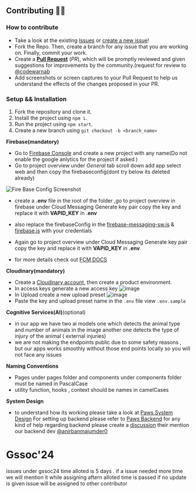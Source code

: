 ## Contributing 👨‍💻 

###  How to contribute
- Take a look at the existing [Issues](https://github.com/Innovateninjas/Paws-frontend) or [create a new issue](https://github.com/Innovateninjas/Paws-frontend/issues/new/choose)!
- Fork the Repo. Then, create a branch for any issue that you are working on. Finally, commit your work.
- Create a **[Pull Request](https://github.com/Innovateninjas/Paws-frontend)** (_PR_), which will be promptly reviewed and given suggestions for improvements by the community.(request for review to [@codewarnab](https://github.com/codewarnab)
- Add screenshots or screen captures to your Pull Request to help us understand the effects of the changes proposed in your PR.

### Setup && Installation

1. Fork the repository and clone it.
2. Install the project using `npm i`.
3. Run the project using `npm start`.
4. Create a new branch using `git checkout -b <branch_name>`

**Firebase(mandatory)**

- Go to [Firebase Console](https://console.firebase.google.com/u/0/) and create a new project with any name(Do not enable the google anlytics for the project if asked )  
- Go to project overview  under  *General* tab scroll down add app select web and then copy the firebaseconfig(dont try below its deleted already)

![Fire Base Config Screenshot](https://res.cloudinary.com/dff97ky68/image/upload/v1713553341/sbh/h0lzqfqnonb2ohrs9p1o.jpg)
- create a **.env** file in the root of the folder ,go to project overview in firebase  under Cloud Messaging Generate key pair  copy the key and replace  it with **VAPID_KEY** in **.env** 


- also replace the firebaseConfig in the [firebase-messaging-sw.js](./public/firebase-messaging-sw.js) & [firebase.js](./src/firebase.js) with your credentials 

- Again go to project overview  under Cloud Messaging Generate key pair  copy the key and replace  it with **VAPID_KEY** in **.env** 

- for more details check out [FCM DOCS](https://firebase.google.com/docs/cloud-messaging/js/client)

**Cloudinary(mandatory)**
- Create a [Cloudinary account](https://cloudinary.com/), then create a product environment.
- In access keys generate a new access key
![image](https://github.com/Innovateninjas/Paws-frontend/assets/124495375/5b6a4241-8372-4e1f-b5b3-064e57dd05e2)
- In Upload create a new upload preset
  ![image](https://github.com/Innovateninjas/Paws-frontend/assets/124495375/0e6d2111-7fbd-41b7-a3b8-a545064dd2a1)
- Paste the key and upload preset name in the `.env` file view `.env.sample` 

**Cognitive Services(AI)**(optional)
- in our app we have two ai models one which detects the animal type and number of animals in the image another one detects the type of injury of the animal ( external injuries) 
- we are not making the endpoints public due to some safety reasons , but our apps works smoothly without those end points locally so you will not face any issues 

**Naming Conventions**
- Pages under pages folder and components under components folder must be named in PascalCase
- utility function, hooks , context should be names in camelCases 


**System Design**
- to understand how its working please take a look at [Paws System Design](https://excalidraw.com/#json=GMHuRPYEPAvFAn5xM4ok8,8w53-nnoWQeDL0hPE86s9A)
For setting up backend please refer to [Paws Backend](https://github.com/Innovateninjas/Paws-Backend) for any kind of help regarding backend please create a [discussion](https://github.com/Innovateninjas/Paws-Backend/discussions)  their mention our backend dev [@anirbanmajumder0](https://github.com/anirbanmajumder0)

# Gssoc'24 
 issues under gssoc24 time alloted is 5 days . if a issue needed more time we will mention it while assigning aftern alloted time is passed if no update is given issue will be assigned to other contributor 
